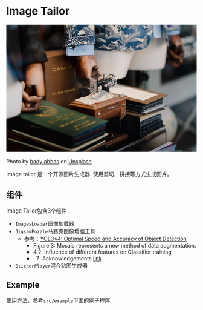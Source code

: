 # Image Tailor

![logo](assets/logo.jpg)

Photo by <a href="https://unsplash.com/@bady?utm_source=unsplash&utm_medium=referral&utm_content=creditCopyText">bady abbas</a> on <a href="https://unsplash.com/?utm_source=unsplash&utm_medium=referral&utm_content=creditCopyText">Unsplash</a>

Image tailor 是一个开源图片生成器.
使用剪切、拼接等方式生成图片。

## 组件
Image Tailor包含3个组件：
- `ImagesLoader`图像加载器
- `JigsawPuzzle`马赛克图像增强工具
  - 参考：[YOLOv4: Optimal Speed and Accuracy of Object Detection](https://arxiv.org/abs/2004.10934v1)
    - Figure 3: Mosaic represents a new method of data augmentation.
    - 4.2. Influence of different features on Classifier training
    - 7. Acknowledgements [link](https://github.com/ultralytics/yolov3)
- `StickerPlayer`混合贴图生成器

## Example
使用方法，参考`src/example`下面的例子程序

